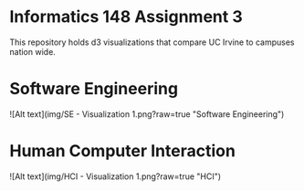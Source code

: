 # Informatics 148 Assignment 3

This repository holds d3 visualizations that compare UC Irvine to campuses nation wide.

# Software Engineering
![Alt text](img/SE - Visualization 1.png?raw=true "Software Engineering")

# Human Computer Interaction
![Alt text](img/HCI - Visualization 1.png?raw=true "HCI")

